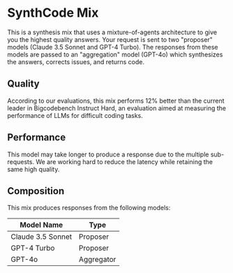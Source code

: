 # SynthCode Mix

This is a synthesis mix that uses a mixture-of-agents architecture to give you the highest quality answers. Your request is sent to two "proposer" models (Claude 3.5 Sonnet and GPT-4 Turbo). The responses from these models are passed to an "aggregation" model (GPT-4o) which synthesizes the answers, corrects issues, and returns code.

## Quality

According to our evaluations, this mix performs 12% better than the current leader in Bigcodebench Instruct Hard, an evaluation aimed at measuring the performance of LLMs for difficult coding tasks.

## Performance

This model may take longer to produce a response due to the multiple sub-requests. We are working hard to reduce the latency while retaining the same high quality.

## Composition

This mix produces responses from the following models:

| Model Name        | Type       |
| ----------------- | ---------- |
| Claude 3.5 Sonnet | Proposer   |
| GPT-4 Turbo       | Proposer   |
| GPT-4o            | Aggregator |
